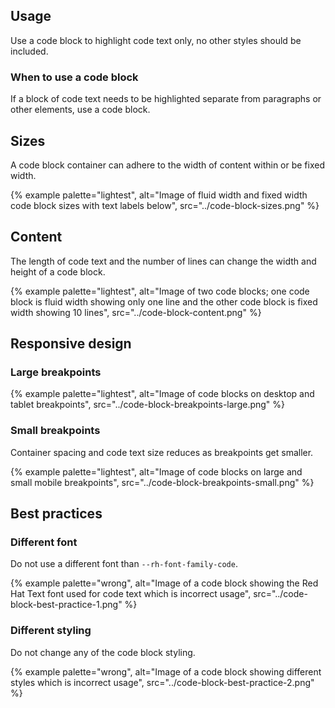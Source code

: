 ## Usage
Use a code block to highlight code text only, no other styles should be included.

### When to use a code block

If a block of code text needs to be highlighted separate from paragraphs or other elements, use a code block.

## Sizes

A code block container can adhere to the width of content within or be fixed width.

{% example palette="lightest",
           alt="Image of fluid width and fixed width code block sizes with text labels below",
           src="../code-block-sizes.png" %}

## Content
The length of code text and the number of lines can change the width and height of a code block.

{% example palette="lightest",
           alt="Image of two code blocks; one code block is fluid width showing only one line and the other code block is fixed width showing 10 lines",
           src="../code-block-content.png" %}

<hgroup>

  ## Responsive design
  ### Large breakpoints

</hgroup>

{% example palette="lightest",
           alt="Image of code blocks on desktop and tablet breakpoints",
           src="../code-block-breakpoints-large.png" %}

### Small breakpoints

Container spacing and code text size reduces as breakpoints get smaller.

{% example palette="lightest",
           alt="Image of code blocks on large and small mobile breakpoints",
           src="../code-block-breakpoints-small.png" %}

<hgroup>

  ## Best practices
  ### Different font

</hgroup>

Do not use a different font than `--rh-font-family-code`.

{% example palette="wrong",
           alt="Image of a code block showing the Red Hat Text font used for code text which is incorrect usage",
           src="../code-block-best-practice-1.png" %}

### Different styling
Do not change any of the code block styling.

{% example palette="wrong",
           alt="Image of a code block showing different styles which is incorrect usage",
           src="../code-block-best-practice-2.png" %}
